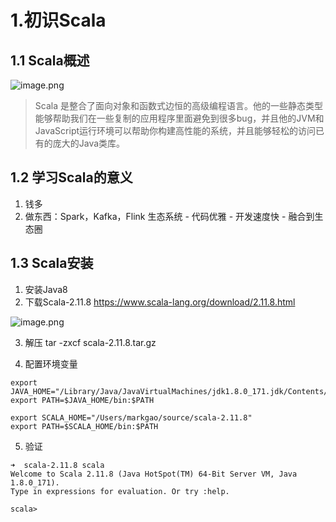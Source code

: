

# 1.初识Scala

## 1.1 Scala概述
![image.png](https://upload-images.jianshu.io/upload_images/7220971-1296759f9467aa18.png?imageMogr2/auto-orient/strip%7CimageView2/2/w/1240)


>Scala 是整合了面向对象和函数式边恒的高级编程语言。他的一些静态类型能够帮助我们在一些复制的应用程序里面避免到很多bug，并且他的JVM和JavaScript运行环境可以帮助你构建高性能的系统，并且能够轻松的访问已有的庞大的Java类库。


## 1.2 学习Scala的意义

1. 钱多
2. 做东西：Spark，Kafka，Flink 生态系统
        - 代码优雅
        - 开发速度快
        - 融合到生态圈


## 1.3 Scala安装

1. 安装Java8
2. 下载Scala-2.11.8 https://www.scala-lang.org/download/2.11.8.html

![image.png](https://upload-images.jianshu.io/upload_images/7220971-2e23e75c33c3342c.png?imageMogr2/auto-orient/strip%7CimageView2/2/w/1240)

3. 解压 tar -zxcf scala-2.11.8.tar.gz

4. 配置环境变量

```shell
export JAVA_HOME="/Library/Java/JavaVirtualMachines/jdk1.8.0_171.jdk/Contents/Home"
export PATH=$JAVA_HOME/bin:$PATH

export SCALA_HOME="/Users/markgao/source/scala-2.11.8"
export PATH=$SCALA_HOME/bin:$PATH
```

5. 验证

```
➜  scala-2.11.8 scala
Welcome to Scala 2.11.8 (Java HotSpot(TM) 64-Bit Server VM, Java 1.8.0_171).
Type in expressions for evaluation. Or try :help.

scala>
```

